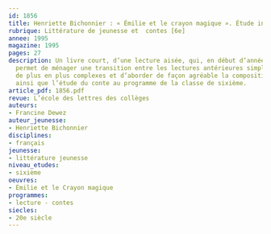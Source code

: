 ```yaml
---
id: 1856
title: Henriette Bichonnier : « Émilie et le crayon magique ». Étude intégrale 
rubrique: Littérature de jeunesse et  contes [6e]
annee: 1995
magazine: 1995
pages: 27
description: Un livre court, d’une lecture aisée, qui, en début d’année scolaire,
  permet de ménager une transition entre les lectures antérieures simples et des textes
  de plus en plus complexes et d’aborder de façon agréable la composition du récit
  ainsi que l’étude du conte au programme de la classe de sixième.
article_pdf: 1856.pdf
revue: L’école des lettres des collèges
auteurs:
- Francine Dewez
auteur_jeunesse:
- Henriette Bichonnier
disciplines:
- français
jeunesse:
- littérature jeunesse
niveau_etudes:
- sixième
oeuvres:
- Émilie et le Crayon magique
programmes:
- lecture - contes
siecles:
- 20e siècle
---
```

